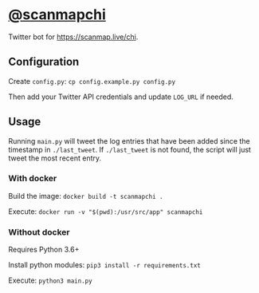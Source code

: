 # [@scanmapchi](https://twitter.com/scanmapchi)

Twitter bot for https://scanmap.live/chi.

## Configuration

Create `config.py`:
`cp config.example.py config.py`

Then add your Twitter API credentials and update `LOG_URL` if needed.

## Usage
Running `main.py` will tweet the log entries that have been added since the timestamp in `./last_tweet`. If `./last_tweet` is not found, the script will just tweet the most recent entry.

### With docker

Build the image:
`docker build -t scanmapchi .`

Execute:
`docker run -v "$(pwd):/usr/src/app" scanmapchi`

### Without docker

Requires Python 3.6+

Install python modules:
`pip3 install -r requirements.txt`

Execute:
`python3 main.py`